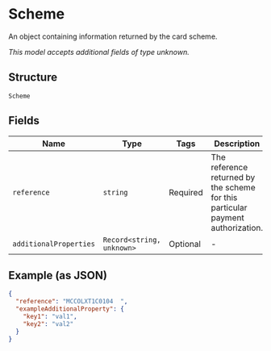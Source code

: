 
# Scheme

An object containing information returned by the card scheme.

*This model accepts additional fields of type unknown.*

## Structure

`Scheme`

## Fields

| Name | Type | Tags | Description |
|  --- | --- | --- | --- |
| `reference` | `string` | Required | The reference returned by the scheme for this particular payment authorization. |
| `additionalProperties` | `Record<string, unknown>` | Optional | - |

## Example (as JSON)

```json
{
  "reference": "MCCOLXT1C0104  ",
  "exampleAdditionalProperty": {
    "key1": "val1",
    "key2": "val2"
  }
}
```

